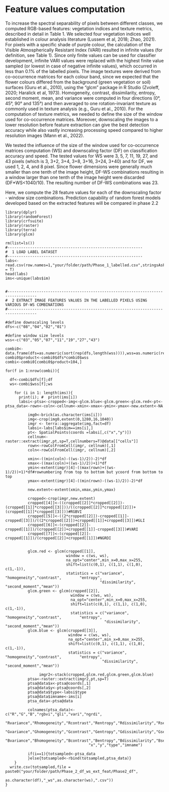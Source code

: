 # Feature values computation
To increase the spectral separability of pixels between different classes, we computed RGB-based features: vegetation indices and texture metrics, described in detail in Table 1. We selected four vegetation indices well established in colour analysis literature (Lussem et al, 2018; Zhao, 2021). For pixels with a specific shade of purple colour, the calculation of the Visible Atmospherically Resistant Index (VARI) resulted in infinite values (for definition, see Table 1). Since only finite values can be used for classifier development, infinite VARI values were replaced with the highest finite value sampled (or lowest in case of negative infinite values), which occurred in less than 0.1% of the labelled pixels. The image textures were derived from co-occurrence matrices for each colour band, since we expected that the flower colours differed from the background (green vegetation or soil) surfaces (Guru et al., 2010), using the “glcm” package in R Studio (Zvoleff, 2020; Haralick et al, 1973). Homogeneity, contrast, dissimilarity, entropy, second moment, mean, and variance were computed in four directions (0°, 45°, 90° and 135°) and then averaged to one rotation-invariant texture as commonly used in texture analysis (e.g., Guru et al., 2010). For the computation of texture metrics, we needed to define the size of the window used for co-occurrence matrices. Moreover, downscaling the images to a lower resolution before feature extraction can give the best detection accuracy while also vastly increasing processing speed compared to higher resolution images (Mann et al., 2022).

We tested the influence of the size of the window used for co-occurrence matrices computation (WS) and downscaling factor (DF) on classification accuracy and speed. The tested values for WS were 3, 5, 7, 11, 19, 27, and 43 pixels (which is 3, 3+2, 3+4, 3+8, 3+16, 3+24, 3+40) and for DF, we used 1, 2, 4, and 8 pixel. Since flower dimensions were generally much smaller than one tenth of the image height, DF-WS combinations resulting in a window larger than one tenth of the image height were discarded (DF*WS<1040/10). The resulting number of DF-WS combinations was 23.

Here, we compute the 28 feature values for each of the downscaling factor - window size combinations. Prediction capability of random forest models developed based on the extracted features will be compared in phase 2.2
```
library(dplyr)
library(randomForest)
library(crfsuite)
library(raster)
library(terra)
library(glcm)

rm(list=ls())
#------------------------------------------------------------
#  1 LOAD LABEL DATASET
#------------------------------------------------------------
labs<-read.csv(row.names=1,"your/folder/path/Phase_1_labelled.csv",stringsAsFactors = T)
head(labs)
ims<-unique(labs$im)


#-----------------------------------------------------------------------------------
#  2 EXTRACT IMAGE FEATURES VALUES IN THE LABELLED PIXELS USING VARIOUS DF-WS COMBINATIONS
#-----------------------------------------------------------------------------------

#define downscaling levels
dfs<-c("08","04","02","01")
 
#define window size levels
wss<-c("03","05","07","11","19","27","43")

combi0<-data.frame(dfs=as.numeric(sort(rep(dfs,length(wss)))),wss=as.numeric(rep(wss,length(dfs))))
combi0$product<-combi0$dfs*combi0$wss
combi<-combi0[combi0$product<104,]

for(f in 1:nrow(combi)){

  df<-combi$dfs[f];df
  ws<-combi$wss[f];ws
  
    for (i in 1: length(ims)){
      print(i); #  print(ims[i])
      labsi<-ptsa<-cropped<-img<-glcm.blue<-glcm.green<-glcm.red<-pt<-ptsa_data<-rown<-coln<-cellnum<-xmin<-xmax<-ymin<-ymax<-new.extent<-NA
      
          img0<-brick(as.character(ims[i]))
          img<-crop(img0,extent(0,1280,16,1040))
          imgr <- terra::aggregate(img,fact=df)
          labsi<-labs[labs$im==ims[i],]
          pt<- SpatialPoints(coords =labsi[,c("x","y")])
          cellnum<-raster::extract(imgr,pt,sp=T,cellnumbers=T)@data[["cells"]]
          rown<-rowColFromCell(imgr, cellnum)[,1]
          coln<-rowColFromCell(imgr, cellnum)[,2]
          
          xmin<-((min(coln)-((ws-1)/2))-2)*df
          xmax<-((max(coln)+((ws-1)/2))+1)*df
          ymin<-extent(imgr)[4]-((max(rown)+((ws-1)/2))+1)*df#rownumbering from top to bottom but ycoord from bottom to top
          ymax<-extent(imgr)[4]-((min(rown)-((ws-1)/2))-2)*df
          
          new.extent<-extent(xmin,xmax,ymin,ymax)
          
          cropped<-crop(imgr,new.extent)
          cropped[[4]]<-((cropped[[2]]*cropped[[2]])-(cropped[[1]]*cropped[[3]]))/((cropped[[2]]*cropped[[2]])+(cropped[[1]]*cropped[[3]]))#RGBVI
          cropped[[5]]<-((2*cropped[[2]])-cropped[[1]]-cropped[[3]])/((2*cropped[[2]])+cropped[[1]]+cropped[[3]])#GLI
          cropped[[6]]<-(cropped[[2]]-cropped[[1]])/(cropped[[2]]+cropped[[1]]-cropped[[3]])#VARI
          cropped[[7]]<-(cropped[[2]]-cropped[[1]])/(cropped[[2]]+cropped[[1]])#NGRDI

          
          glcm.red <- glcm(cropped[[1]],
                           window = c(ws, ws),
                           na_opt="center",min_x=0,max_x=255,
                           shift=list(c(0,1), c(1,1), c(1,0), c(1,-1)),
                           statistics = c("variance",       "homogeneity","contrast",        "entropy",
                                          "dissimilarity", "second_moment","mean"))
          glcm.green <- glcm(cropped[[2]],
                             window = c(ws, ws),
                             na_opt="center",min_x=0,max_x=255,
                             shift=list(c(0,1), c(1,1), c(1,0), c(1,-1)),
                             statistics = c("variance",       "homogeneity","contrast",        "entropy",
                                            "dissimilarity", "second_moment","mean"))
          glcm.blue <- glcm(cropped[[3]],
                            window = c(ws, ws),
                            na_opt="center",min_x=0,max_x=255,
                            shift=list(c(0,1), c(1,1), c(1,0), c(1,-1)),
                            statistics = c("variance",       "homogeneity","contrast",        "entropy",
                                           "dissimilarity", "second_moment","mean"))
     
               imgr2<-stack(cropped,glcm.red,glcm.green,glcm.blue)
          ptsa<-raster::extract(imgr2,pt,sp=T)
          ptsa@data$x<-ptsa@coords[,1]
          ptsa@data$y<-ptsa@coords[,2]
          ptsa@data$type<-labsi$type
          ptsa@data$imname<-ims[i]
          ptsa_data<-ptsa@data

          colnames(ptsa_data)<-c("R","G","B","rgbvi","gli","vari","ngrdi",
                                     "Rvariance","Rhomogeneity","Rcontrast","Rentropy","Rdissimilarity","Rsecond_moment","Rmean",
                                     "Gvariance","Ghomogeneity","Gcontrast","Gentropy","Gdissimilarity","Gsecond_moment","Gmean",
                                     "Bvariance","Bhomogeneity","Bcontrast","Bentropy","Bdissimilarity","Bsecond_moment","Bmean",
                                     "x","y","type","imname")
          
          if(i==1){totsampled<-ptsa_data
          }else{totsampled<-rbind(totsampled,ptsa_data)}
    }
  write.csv(totsampled,file = paste0("your/folder/path/Phase_2_df_ws_ext_feat/Phase2_df",
                                     as.character(df),"_ws",as.character(ws),".csv"))
}
```





